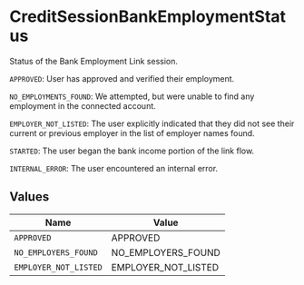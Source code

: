 # CreditSessionBankEmploymentStatus

Status of the Bank Employment Link session.

`APPROVED`: User has approved and verified their employment.

`NO_EMPLOYMENTS_FOUND`: We attempted, but were unable to find any employment in the connected account.

`EMPLOYER_NOT_LISTED`: The user explicitly indicated that they did not see their current or previous employer in the list of employer names found.

`STARTED`: The user began the bank income portion of the link flow.

`INTERNAL_ERROR`: The user encountered an internal error.


## Values

| Name                  | Value                 |
| --------------------- | --------------------- |
| `APPROVED`            | APPROVED              |
| `NO_EMPLOYERS_FOUND`  | NO_EMPLOYERS_FOUND    |
| `EMPLOYER_NOT_LISTED` | EMPLOYER_NOT_LISTED   |